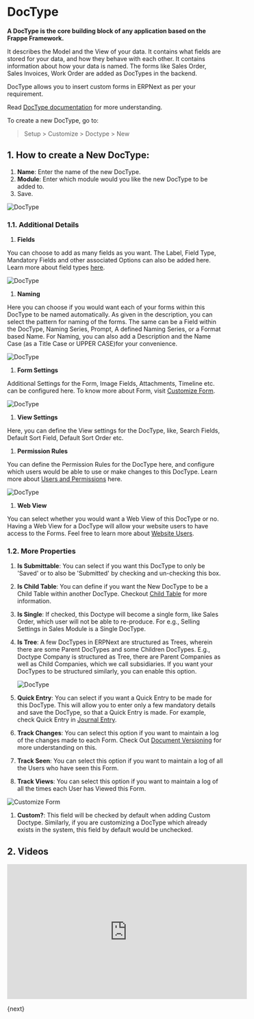 <!-- add-breadcrumbs -->
# DocType

**A DocType is the core building block of any application based on the Frappe Framework.**

It describes the Model and the View of your data. It contains what fields are stored for your data, and how they behave with each other. It contains information about how your data is named. The forms like Sales Order, Sales Invoices, Work Order are added as DocTypes in the backend.

DocType allows you to insert custom forms in ERPNext as per your requirement.

Read [DocType documentation](https://frappe.io/docs/v13/user/en/understanding-doctypes) for more understanding.

To create a new DocType, go to:

> Setup > Customize > Doctype > New

## 1. How to create a New DocType:

1. **Name**: Enter the name of the new DocType.
1. **Module**: Enter which module would you like the new DocType to be added to.
1. Save.

<img alt="DocType" class="screenshot" src="{{docs_base_url}}/assets/img/customize/doctype-student-transfer.png">

### 1.1. Additional Details

1. **Fields**

 You can choose to add as many fields as you want. The Label, Field Type, Mandatory Fields and other associated Options can also be added here. Learn more about field types [here](/docs/v13/user/manual/en/customize-erpnext/articles/field-types.html).

 <img alt="DocType" class="screenshot" src="{{docs_base_url}}/assets/img/customize/doctype-student-transfer-certificate.png">

1. **Naming**

 Here you can choose if you would want each of your forms within this DocType to be named automatically. As given in the description, you can select the pattern for naming of the forms. The same can be a Field within the DocType, Naming Series, Prompt, A defined Naming Series, or a Format based Name. For Naming, you can also add a Description and the Name Case (as a Title Case or UPPER CASE)for your convenience.

 <img alt="DocType" class="screenshot" src="{{docs_base_url}}/assets/img/customize/doctype-student-transfer-certificate-1.png">

1. **Form Settings**

 Additional Settings for the Form, Image Fields, Attachments, Timeline etc. can be configured here. To know more about Form, visit [Customize Form](/docs/v13/user/manual/en/customize-erpnext/customize-form).

 <img alt="DocType" class="screenshot" src="{{docs_base_url}}/assets/img/customize/doctype-student-transfer-certificate-2.png">

1. **View Settings**

 Here, you can define the View settings for the DocType, like, Search Fields, Default Sort Field, Default Sort Order etc.

1. **Permission Rules**

 You can define the Permission Rules for the DocType here, and configure which users would be able to use or make changes to this DocType. Learn more about [Users and Permissions](/docs/v13/user/manual/en/setting-up/users-and-permissions) here.

 <img alt="DocType" class="screenshot" src="{{docs_base_url}}/assets/img/customize/doctype-student-transfer-certifictae-3.png">

1. **Web View**

 You can select whether you would want a Web View of this DocType or no. Having a Web View for a DocType will allow your website users to have access to the Forms. Feel free to learn more about [Website Users](/docs/v13/user/manual/en/setting-up/articles/difference-between-system-user-and-website-user).

### 1.2. More Properties

1. **Is Submittable**: You can select if you want this DocType to only be 'Saved' or to also be 'Submitted' by checking and un-checking this box.
1. **Is Child Table**: You can define if you want the New DocType to be a Child Table within another DocType. Checkout [Child Table](/docs/v13/user/manual/en/customize-erpnext/articles/customizing-data-visibility-in-child-table) for more information.
1. **Is Single**: If checked, this Doctype will become a single form, like Sales Order, which user will
not be able to re-produce. For e.g., Selling Settings in Sales Module is a Single DocType.
1. **Is Tree**: A few DocTypes in ERPNext are structured as Trees, wherein there are some Parent DocTypes and some Children DocTypes. E.g., Doctype Company is structured as Tree, there are Parent Companies as well as Child Companies, which we call subsidiaries. If you want your DocTypes to be structured similarly, you can enable this option.

    <img alt="DocType" class="screenshot" src="{{docs_base_url}}/assets/img/customize/customize-is tree.png">

1. **Quick Entry**: You can select if you want a Quick Entry to be made for this DocType. This will allow you to enter only a few mandatory details and save the DocType, so that a Quick Entry is made. For example, check Quick Entry in [Journal Entry](/docs/v13/user/manual/en/accounts/journal-entry#11-quick-entry).
1. **Track Changes**: You can select this option if you want to maintain a log of the changes made to each Form. Check Out [Document Versioning](/docs/v13/user/manual/en/using-erpnext/document-versioning) for more understanding on this.
1. **Track Seen**: You can select this option if you want to maintain a log of all the Users who have seen this Form.
1. **Track Views**: You can select this option if you want to maintain a log of all the times each User has Viewed this Form.

  <img alt="Customize Form" class="screenshot" src="{{docs_base_url}}/assets/img/customize/customize-track-views.png">

1. **Custom?**: This field will be checked by default when adding Custom Doctype. Similarly, if you are customizing a DocType which already exists in the system, this field by default would be unchecked.

## 2. Videos

<div class="embed-container">
    <iframe width="560" height="315" src="https://www.youtube.com/embed/WSzkpPm3iIU?start=585" frameborder="0" allow="accelerometer; autoplay; encrypted-media; gyroscope; picture-in-picture" allowfullscreen></iframe>
</div>

{next}
